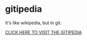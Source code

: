 # gitipedia

It's like wikipedia, but in git.

[CLICK HERE TO VISIT THE GITIPEDIA](https://github.com/schitte/gitipedia/wiki)
